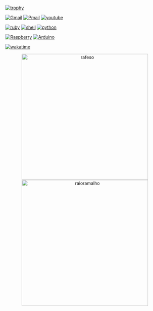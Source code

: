 
[![trophy](https://github-profile-trophy.vercel.app/?username=raioramalho&theme=onedark&row=1&column=8&no-frame=true&no-bg=true)](https://github.com/ryo-ma/github-profile-trophy)

[![Gmail](https://img.shields.io/badge/Gmail-D14836?style=for-the-badge&logo=gmail&logoColor=black)](https://gmail.com/ramalho.sit@gmail.com)
[![Pmail](https://img.shields.io/badge/ProtonMail-8B89CC?style=for-the-badge&logo=protonmail&logoColor=black)](https://protonmail.com/ramalho.sit@protonmail.com)
[![youtube](https://img.shields.io/badge/YouTube-FF0000?style=for-the-badge&logo=youtube&logoColor=black)](https://www.youtube.com/channel/UChgTPRdovCtAMKCTlann6qw)

[![ruby](https://img.shields.io/badge/Ruby-3776AB?style=for-the-badge&logo=ruby&logoColor=black)](#)
[![shell](https://img.shields.io/badge/Shell_Script-121011?style=for-the-badge&logo=gnu-bash&logoColor=white)](#)
[![python](https://img.shields.io/badge/Python-3776AB?style=for-the-badge&logo=python&logoColor=black)](#)


[![Raspberry](https://img.shields.io/badge/Raspberry%20Pi-A22846?style=for-the-badge&logo=Raspberry%20Pi&logoColor=black)](#)
[![Arduino](https://img.shields.io/badge/Arduino-00979D?style=for-the-badge&logo=Arduino&logoColor=black)](#)

[![wakatime](https://wakatime.com/badge/user/3b64adb0-ca65-422c-bc39-641f0569c21c.svg)](https://wakatime.com/@3b64adb0-ca65-422c-bc39-641f0569c21c)


<div align=center>

 <img width="400em" src="https://github-readme-stats.vercel.app/api?username=raioramalho&show_icons=true&theme=dark&hide_border=true&cache_seconds=1800&locale=en" alt="rafeso" />

<img width="400em" src="https://github-readme-streak-stats.herokuapp.com/?user=raioramalho&theme=dark&hide_border=true" alt="raioramalho" />
</div>
